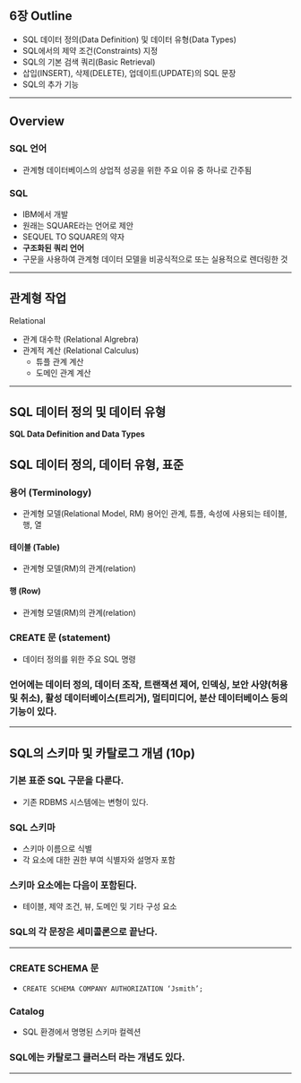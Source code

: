 ## 6장 Outline
- SQL 데이터 정의(Data Definition) 및 데이터 유형(Data Types)
- SQL에서의 제약 조건(Constraints) 지정
- SQL의 기본 검색 쿼리(Basic Retrieval)
- 삽입(INSERT), 삭제(DELETE), 업데이트(UPDATE)의 SQL 문장
- SQL의 추가 기능

---
## Overview
### SQL 언어
- 관계형 데이터베이스의 상업적 성공을 위한 주요 이유 중 하나로 간주됨

### SQL
- IBM에서 개발
- 원래는 SQUARE라는 언어로 제안
- SEQUEL TO SQUARE의 약자
- **구조화된 쿼리 언어**
- 구문을 사용하여 관계형 데이터 모델을 비공식적으로 또는 실용적으로 렌더링한 것

---
## 관계형 작업
Relational 
- 관계 대수학 (Relational Algrebra)
- 관계적 계산 (Relational Calculus)
	- 튜플 관계 계산
	- 도메인 관계 계산

---
## **SQL 데이터 정의 및 데이터 유형**
**SQL Data Definition and Data Types**

## SQL 데이터 정의, 데이터 유형, 표준
### 용어 (Terminology)
- 관계형 모델(Relational Model, RM) 용어인 관계, 튜플, 속성에 사용되는 테이블, 행, 열
#### 테이블 (Table)
- 관계형 모델(RM)의 관계(relation)
#### 행 (Row)
- 관계형 모델(RM)의 관계(relation)

### CREATE 문 (statement)
- 데이터 정의를 위한 주요 SQL 명령

### 언어에는 데이터 정의, 데이터 조작, 트랜잭션 제어, 인덱싱, 보안 사양(허용 및 취소), 활성 데이터베이스(트리거), 멀티미디어, 분산 데이터베이스 등의 기능이 있다.

---
## SQL의 스키마 및 카탈로그 개념 (10p)
### 기본 표준 SQL 구문을 다룬다.
- 기존 RDBMS 시스템에는 변형이 있다.
### SQL 스키마
- 스키마 이름으로 식별
- 각 요소에 대한 권한 부여 식별자와 설명자 포함
### 스키마 요소에는 다음이 포함된다.
- 테이블, 제약 조건, 뷰, 도메인 및 기타 구성 요소
### SQL의 각 문장은 **세미콜론**으로 끝난다.

---
### CREATE SCHEMA 문
- `CREATE SCHEMA COMPANY AUTHORIZATION ‘Jsmith’;`
### Catalog
- SQL 환경에서 명명된 스키마 컬렉션
### SQL에는 카탈로그 클러스터 라는 개념도 있다.

---
